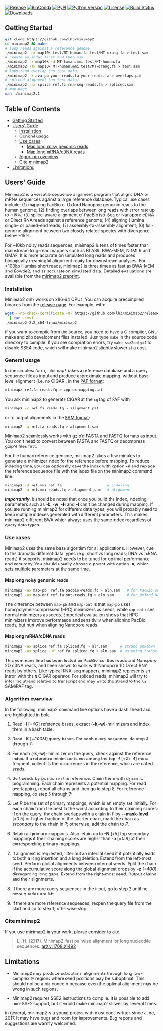 [![Release](https://img.shields.io/badge/Release-v2.2-blue.svg?style=flat)](https://github.com/lh3/minimap2/releases)
[![BioConda](https://img.shields.io/conda/vn/bioconda/minimap2.svg?style=flat)](https://anaconda.org/bioconda/minimap2)
[![PyPI](https://img.shields.io/pypi/v/mappy.svg?style=flat)](https://pypi.python.org/pypi/mappy)
[![Python Version](https://img.shields.io/pypi/pyversions/mappy.svg?style=flat)](https://pypi.python.org/pypi/mappy)
[![License](https://img.shields.io/badge/License-MIT-blue.svg?style=flat)](LICENSE.txt)
[![Build Status](https://travis-ci.org/lh3/minimap2.svg?branch=master)](https://travis-ci.org/lh3/minimap2)
[![Downloads](https://img.shields.io/github/downloads/lh3/minimap2/total.svg?style=flat)](https://github.com/lh3/minimap2/releases)
## <a name="started"></a>Getting Started
```sh
git clone https://github.com/lh3/minimap2
cd minimap2 && make
# long reads against a reference genome
./minimap2 -ax map10k test/MT-human.fa test/MT-orang.fa > test.sam
# create an index first and then map
./minimap2 -x map10k -d MT-human.mmi test/MT-human.fa
./minimap2 -ax map10k MT-human.mmi test/MT-orang.fa > test.sam
# long-read overlap (no test data)
./minimap2 -x ava-pb your-reads.fa your-reads.fa > overlaps.paf
# spliced alignment (no test data)
./minimap2 -ax splice ref.fa rna-seq-reads.fa > spliced.sam
# man page
man ./minimap2.1
```
## Table of Contents

- [Getting Started](#started)
- [Users' Guide](#uguide)
  - [Installation](#install)
  - [General usage](#general)
  - [Use cases](#cases)
    - [Map long noisy genomic reads](#map-long-genomic)
    - [Map long mRNA/cDNA reads](#map-long-splice)
  - [Algorithm overview](#algo)
  - [Cite minimap2](#cite)
- [Limitations](#limit)

## <a name="uguide"></a>Users' Guide

Minimap2 is a versatile sequence alignment program that aligns DNA or mRNA
sequences against a large reference database. Typical use cases include: (1)
mapping PacBio or Oxford Nanopore genomic reads to the human genome; (2)
finding overlaps between long reads with error rate up to ~15%; (3)
splice-aware alignment of PacBio Iso-Seq or Nanopore cDNA or Direct RNA reads
against a reference genome; (4) aligning Illumina single- or paired-end reads;
(5) assembly-to-assembly alignment; (6) full-genome alignment between two
closely related species with divergence below ~15%.

For ~10kb noisy reads sequences, minimap2 is tens of times faster than
mainstream long-read mappers such as BLASR, BWA-MEM, NGMLR and GMAP. It is more
accurate on simulated long reads and produces biologically meaningful alignment
ready for downstream analyses. For >100bp Illumina short reads, minimap2 is
three times as fast as BWA-MEM and Bowtie2, and as accurate on simulated data.
Detailed evaluations are available from the [minimap2 preprint][preprint].

### <a name="install"></a>Installation

Minimap2 only works on x86-64 CPUs. You can acquire precompiled binaries from
the [release page][release]. For example, with:
```sh
wget --no-check-certificate -O- https://github.com/lh3/minimap2/releases/download/v2.2/minimap2-2.2_x64-linux.tar.bz2 \
  | tar -jxvf -
./minimap2-2.2_x64-linux/minimap2
```
If you want to compile from the source, you need to have a C compiler, GNU make
and zlib development files installed. Just type `make` in the source code
directory to compile. If you see compilation errors, try `make sse2only=1`
to disable SSE4 code, which will make minimap2 slightly slower at a cost.

### <a name="general"></a>General usage

In the simplest form, minimap2 takes a reference database and a query sequence
file as input and produce approximate mapping, without base-level alignment
(i.e. no CIGAR), in the [PAF format][paf]:
```sh
minimap2 ref.fa reads.fq > approx-mapping.paf
```
You ask minimap2 to generate CIGAR at the `cg` tag of PAF with:
```sh
minimap2 -c ref.fa reads.fq > alignment.paf
```
or to output alignments in the [SAM format][sam]:
```sh
minimap2 -a ref.fa reads.fq > alignment.sam
```
Minimap2 seamlessly works with gzip'd FASTA and FASTQ formats as input. You
don't need to convert between FASTA and FASTQ or decompress gzip'd files first.

For the human reference genome, minimap2 takes a few minutes to generate a
minimizer index for the reference before mapping. To reduce indexing time, you
can optionally save the index with option **-d** and replace the reference
sequence file with the index file on the minimap2 command line:
```sh
minimap2 -d ref.mmi ref.fa                     # indexing
minimap2 -a ref.mmi reads.fq > alignment.sam   # alignment
```
***Importantly***, it should be noted that once you build the index, indexing
parameters such as **-k**, **-w**, **-H** and **-I** can't be changed during
mapping. If you are running minimap2 for different data types, you will
probably need to keep multiple indexes generated with different parameters.
This makes minimap2 different BWA which always uses the same index regardless
of query data types.

### <a name="cases"></a>Use cases

Minimap2 uses the same base algorithm for all applications. However, due to the
dramatic different data types (e.g. short vs long reads; DNA vs mRNA reads) it
supports, minimap2 needs to be tuned for optimal performance and accuracy.
You should usually choose a preset with option **-x**, which sets multiple
parameters at the same time.

#### <a name="map-long-genomic"></a>Map long noisy genomic reads

```sh
minimap2 -ax map-pb  ref.fa pacbio-reads.fq > aln.sam   # for PacBio subreads
minimap2 -ax map-ont ref.fa ont-reads.fq > aln.sam      # for Oxford Nanopore reads
```
The difference between `map-pb` and `map-ont` is that `map-pb` uses
homopolymer-compressed (HPC) minimizers as seeds, while `map-ont` uses normal
minimizers as seeds. Emperical evaluation shows that HPC minimizers improve
performance and sensitivity when aligning PacBio reads, but hurt when aligning
Nanopore reads.

#### <a name="map-long-splice"></a>Map long mRNA/cDNA reads

```sh
minimap2 -ax splice ref.fa spliced.fq > aln.sam      # strand unknown
minimap2 -ax splice -uf ref.fa spliced.fq > aln.sam  # assuming transcript strand
```
This command line has been tested on PacBio Iso-Seq reads and Nanopore 2D cDNA
reads, and been shown to work with Nanopore 1D Direct RNA reads by others. Like
typical RNA-seq mappers, minimap2 represents an intron with the `N` CIGAR
operator. For spliced reads, minimap2 will try to infer the strand relative to
transcript and may write the strand to the `ts` SAM/PAF tag.

### <a name="algo"></a>Algorithm overview

In the following, minimap2 command line options have a dash ahead and are
highlighted in bold.

1. Read **-I** [=*4G*] reference bases, extract (**-k**,**-w**)-minimizers and
   index them in a hash table.

2. Read **-K** [=*200M*] query bases. For each query sequence, do step 3
   through 7:

3. For each (**-k**,**-w**)-minimizer on the query, check against the reference
   index. If a reference minimizer is not among the top **-f** [=*2e-4*] most
   frequent, collect its the occurrences in the reference, which are called
   *seeds*.

4. Sort seeds by position in the reference. Chain them with dynamic
   programming. Each chain represents a potential mapping. For read
   overlapping, report all chains and then go to step 8. For reference mapping,
   do step 5 through 7:

5. Let *P* be the set of primary mappings, which is an empty set initially. For
   each chain from the best to the worst according to their chaining scores: if
   on the query, the chain overlaps with a chain in *P* by **--mask-level**
   [=*0.5*] or higher fraction of the shorter chain, mark the chain as
   *secondary* to the chain in *P*; otherwise, add the chain to *P*.

6. Retain all primary mappings. Also retain up to **-N** [=*5*] top secondary
   mappings if their chaining scores are higher than **-p** [=*0.8*] of their
   corresponding primary mappings.

7. If alignment is requested, filter out an internal seed if it potentially
   leads to both a long insertion and a long deletion. Extend from the
   left-most seed. Perform global alignments between internal seeds.  Split the
   chain if the accumulative score along the global alignment drops by **-z**
   [=*400*], disregarding long gaps. Extend from the right-most seed.  Output
   chains and their alignments.

8. If there are more query sequences in the input, go to step 2 until no more
   queries are left.

9. If there are more reference sequences, reopen the query file from the start
   and go to step 1; otherwise stop.

### <a name="cite"></a>Cite minimap2

If you use minimap2 in your work, please consider to cite:

> Li, H. (2017). Minimap2: fast pairwise alignment for long nucleotide sequences. [arXiv:1708.01492][preprint]

## <a name="limit"></a>Limitations

* Minimap2 may produce suboptimal alignments through long low-complexity
  regions where seed positions may be suboptimal. This should not be a big
  concern because even the optimal alignment may be wrong in such regions.

* Minimap2 requires SSE2 instructions to compile. It is possible to add
  non-SSE2 support, but it would make minimap2 slower by several times.

In general, minimap2 is a young project with most code written since June, 2017.
It may have bugs and room for improvements. Bug reports and suggestions are
warmly welcomed.



[paf]: https://github.com/lh3/miniasm/blob/master/PAF.md
[sam]: https://samtools.github.io/hts-specs/SAMv1.pdf
[minimap]: https://github.com/lh3/minimap
[smartdenovo]: https://github.com/ruanjue/smartdenovo
[longislnd]: https://www.ncbi.nlm.nih.gov/pubmed/27667791
[gaba]: https://github.com/ocxtal/libgaba
[ksw2]: https://github.com/lh3/ksw2
[preprint]: https://arxiv.org/abs/1708.01492
[release]: https://github.com/lh3/minimap2/releases
